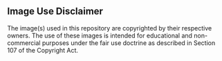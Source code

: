 ## Image Use Disclaimer

The image(s) used in this repository are copyrighted by their respective owners. The use of these images is intended for educational and non-commercial purposes under the fair use doctrine as described in Section 107 of the Copyright Act. 


